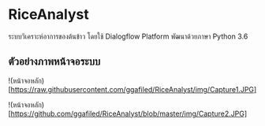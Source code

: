 # RiceAnalyst
ระบบวิเคราะห์อาการของต้นข้าว โดยใช้ Dialogflow Platform พัฒนาด้วยภาษา Python 3.6

## ตัวอย่างภาพหน้าจอระบบ
!(หน้าจอหลัก)[https://raw.githubusercontent.com/ggafiled/RiceAnalyst/img/Capture1.JPG]

!(หน้าจอหลัก)[https://github.com/ggafiled/RiceAnalyst/blob/master/img/Capture2.JPG]

